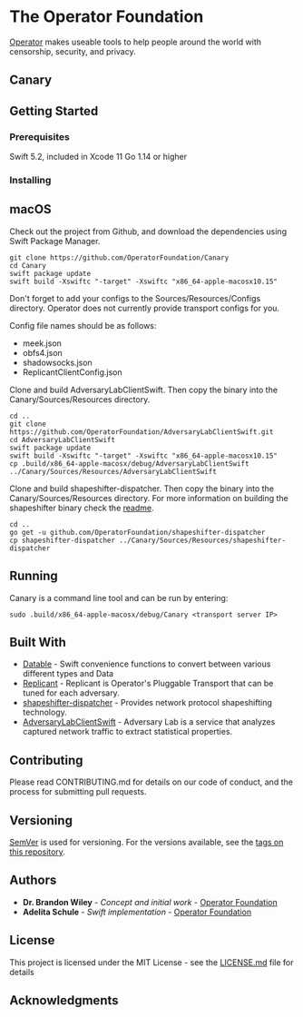# The Operator Foundation

[Operator](https://operatorfoundation.org) makes useable tools to help people around the world with censorship, security, and privacy.

## Canary


## Getting Started

### Prerequisites

Swift 5.2, included in Xcode 11
Go 1.14 or higher

### Installing

## macOS
Check out the project from Github, and download the dependencies using Swift Package Manager.

```
git clone https://github.com/OperatorFoundation/Canary
cd Canary
swift package update
swift build -Xswiftc "-target" -Xswiftc "x86_64-apple-macosx10.15"

```

Don't forget to add your configs to the Sources/Resources/Configs directory. Operator does not currently provide transport configs for you.

Config file names should be as follows: 

- meek.json 
- obfs4.json
- shadowsocks.json
- ReplicantClientConfig.json


Clone and build AdversaryLabClientSwift. Then copy the binary into the Canary/Sources/Resources directory.

```
cd ..
git clone https://github.com/OperatorFoundation/AdversaryLabClientSwift.git
cd AdversaryLabClientSwift
swift package update
swift build -Xswiftc "-target" -Xswiftc "x86_64-apple-macosx10.15"
cp .build/x86_64-apple-macosx/debug/AdversaryLabClientSwift ../Canary/Sources/Resources/AdversaryLabClientSwift
```


Clone and build shapeshifter-dispatcher. Then copy the binary into the Canary/Sources/Resources directory. For more information on building the shapeshifter binary check the [readme](https://github.com/OperatorFoundation/shapeshifter-dispatcher/blob/main/README.md).

```
cd ..
go get -u github.com/OperatorFoundation/shapeshifter-dispatcher
cp shapeshifter-dispatcher ../Canary/Sources/Resources/shapeshifter-dispatcher
```

## Running

Canary is a command line tool and can be run by entering:

```
sudo .build/x86_64-apple-macosx/debug/Canary <transport server IP>
```

## Built With

* [Datable](https://github.com/OperatorFoundation/Datable) - Swift convenience functions to convert between various different types and Data
* [Replicant](https://github.com/OperatorFoundation/shapeshifter-transports/tree/main/transports/Replicant/v2) - Replicant is Operator's Pluggable Transport that can be tuned for each adversary.
* [shapeshifter-dispatcher](https://github.com/OperatorFoundation/shapeshifter-dispatcher) - Provides network protocol shapeshifting technology.
* [AdversaryLabClientSwift](https://github.com/OperatorFoundation/AdversaryLabClientSwift) - Adversary Lab is a service that analyzes captured network traffic to extract statistical properties.

## Contributing

Please read CONTRIBUTING.md for details on our code of conduct, and the process for submitting pull requests.

## Versioning

[SemVer](http://semver.org/) is used for versioning. For the versions available, see the [tags on this repository](https://github.com/OperatorFoundation/AdversaryLab/tags).

## Authors

* **Dr. Brandon Wiley** - *Concept and initial work* - [Operator Foundation](https://OperatorFoundation.org/)
* **Adelita Schule** - *Swift implementation* - [Operator Foundation](adelita@OperatorFoundation.org)

## License

This project is licensed under the MIT License - see the [LICENSE.md](LICENSE.md) file for details

## Acknowledgments



